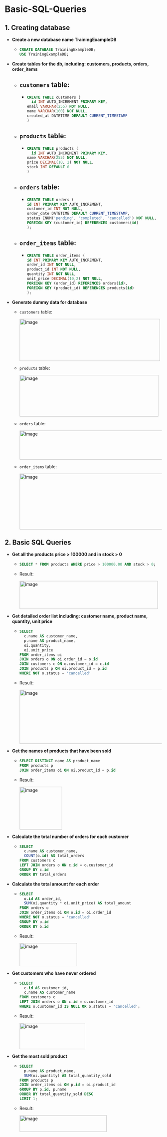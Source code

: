 # Basic-SQL-Queries

## 1. Creating database
- **Create a new database name TrainingExampleDB**
  -  ```sql
     CREATE DATABASE TrainingExampleDB;
     USE TrainingExampleDB;
- **Create tables for the db, including: customers, products, orders, order_items**
  - `customers` table:
    - 
    - ```sql
      CREATE TABLE customers (
	    id INT AUTO_INCREMENT PRIMARY KEY,
      email VARCHAR(255) NOT NULL,
      name VARCHAR(100) NOT NULL,
      created_at DATETIME DEFAULT CURRENT_TIMESTAMP
      )
  - `products` table:
    - 
    - ```sql
      CREATE TABLE products (
	    id INT AUTO_INCREMENT PRIMARY KEY,
      name VARCHAR(255) NOT NULL,
      price DECIMAL(10, 2) NOT NULL,
      stock INT DEFAULT 0
      )
  - `orders` table:
    - 
    - ```sql
      CREATE TABLE orders (
      id INT PRIMARY KEY AUTO_INCREMENT,
      customer_id INT NOT NULL,
      order_date DATETIME DEFAULT CURRENT_TIMESTAMP,
      status ENUM('pending', 'completed', 'cancelled') NOT NULL,
      FOREIGN KEY (customer_id) REFERENCES customers(id)
      );   
  - `order_items` table:
    - 
    - ```sql
      CREATE TABLE order_items (
      id INT PRIMARY KEY AUTO_INCREMENT,
      order_id INT NOT NULL,
      product_id INT NOT NULL,
      quantity INT NOT NULL,
      unit_price DECIMAL(10,2) NOT NULL,
      FOREIGN KEY (order_id) REFERENCES orders(id),
      FOREIGN KEY (product_id) REFERENCES products(id)
      );
- **Generate dummy data for database**
  - `customers` table:
    
      <img width="450" height="135" alt="image" src="https://github.com/user-attachments/assets/a533bab3-6610-41ec-b5d3-caf2c3c75a15" />
  - `products` table:
    
      <img width="445" height="133" alt="image" src="https://github.com/user-attachments/assets/05d0e88b-fcd1-4e2c-b5d6-40d7e4c24030" />

  - `orders` table:
    
      <img width="524" height="93" alt="image" src="https://github.com/user-attachments/assets/2060828d-5e8e-474e-baeb-8c542b6b4ff7" />

  - `order_items` table:
    
     <img width="481" height="179" alt="image" src="https://github.com/user-attachments/assets/e94d5be9-56d3-42e0-b97e-b6cd4b5d2e56" />

## 2. Basic SQL Queries
- **Get all the products price > 100000 and in stock > 0**
  
    - ```sql
      SELECT * FROM products WHERE price > 100000.00 AND stock > 0;
    - Result:
      
      <img width="443" height="90" alt="image" src="https://github.com/user-attachments/assets/e94d4381-a201-47c4-8266-d1009b0ffe24" />
- **Get detailed order list including: customer name, product name, quantity, unit price**
  
    - ```sql
      SELECT 
        c.name AS customer_name,
        p.name AS product_name,
        oi.quantity,
        oi.unit_price
      FROM order_items oi
      JOIN orders o ON oi.order_id = o.id
      JOIN customers c ON o.customer_id = c.id
      JOIN products p ON oi.product_id = p.id
      WHERE NOT o.status = 'cancelled'
    - Result:
      
      <img width="502" height="173" alt="image" src="https://github.com/user-attachments/assets/701987d3-4de2-4d9a-ab14-617c3f394ba0" />
- **Get the names of products that have been sold**
  
    - ```sql
      SELECT DISTINCT name AS product_name
      FROM products p
      JOIN order_items oi ON oi.product_id = p.id
    - Result:
      
      <img width="136" height="137" alt="image" src="https://github.com/user-attachments/assets/32a3782e-65e7-4ebe-b393-6f7129dc9968" />
- **Calculate the total number of orders for each customer**
  
    - ```sql
      SELECT 
        c.name AS customer_name,
        COUNT(o.id) AS total_orders
      FROM customers c
      LEFT JOIN orders o ON c.id = o.customer_id
      GROUP BY c.id
      ORDER BY total_orders
- **Calculate the total amount for each order**
  
    - ```sql
      SELECT 
        o.id AS order_id,
        SUM(oi.quantity * oi.unit_price) AS total_amount
      FROM orders o
      JOIN order_items oi ON o.id = oi.order_id
      WHERE NOT o.status = 'cancelled'
      GROUP BY o.id
      ORDER BY o.id
    - Result:
      
      <img width="184" height="74" alt="image" src="https://github.com/user-attachments/assets/f464f5c7-0d79-417d-9730-50bfac2491b1" />
- **Get customers who have never ordered**
  
    - ```sql
      SELECT 
        c.id AS customer_id,
        c.name AS customer_name
      FROM customers c
      LEFT JOIN orders o ON c.id = o.customer_id
      WHERE o.customer_id IS NULL OR o.status = 'cancelled';
    - Result:
 
      <img width="210" height="84" alt="image" src="https://github.com/user-attachments/assets/20e68080-8dd2-4e04-90bb-258b755142de" />
- **Get the most sold product**
  
    - ```sql
      SELECT 
        p.name AS product_name,
        SUM(oi.quantity) AS total_quantity_sold
      FROM products p
      JOIN order_items oi ON p.id = oi.product_id
      GROUP BY p.id, p.name
      ORDER BY total_quantity_sold DESC
      LIMIT 1;
    - Result:
 
      <img width="279" height="53" alt="image" src="https://github.com/user-attachments/assets/1e639007-bdf7-44de-9862-0a2076cbc0d9" />





      

  
  
  
  

